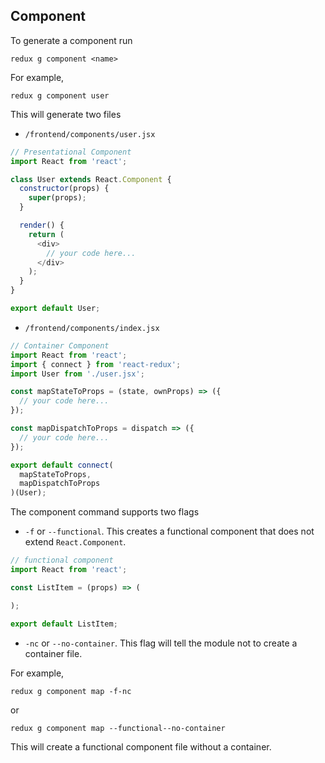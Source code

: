 ## Component

To generate a component run

```
redux g component <name>
```

For example,

```
redux g component user
```

This will generate two files

- `/frontend/components/user.jsx`

```js
// Presentational Component
import React from 'react';

class User extends React.Component {
  constructor(props) {
    super(props);
  }

  render() {
    return (
      <div>
        // your code here...
      </div>
    );
  }
}

export default User;
```

- `/frontend/components/index.jsx`

```js
// Container Component
import React from 'react';
import { connect } from 'react-redux';
import User from './user.jsx';

const mapStateToProps = (state, ownProps) => ({
  // your code here...
});

const mapDispatchToProps = dispatch => ({
  // your code here...
});

export default connect(
  mapStateToProps,
  mapDispatchToProps
)(User);
```

The component command supports two flags
- `-f` or `--functional`. This creates a functional component that does not extend `React.Component`.

```js
// functional component
import React from 'react';

const ListItem = (props) => (

);

export default ListItem;
```

- `-nc` or `--no-container`. This flag will tell the module not to create a container file.

For example,

```
redux g component map -f-nc
```

or

```
redux g component map --functional--no-container
```

This will create a functional component file without a container.
